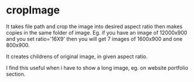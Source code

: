 # cropImage
It takes file path and crop the image into desired aspect ratio then makes copies in the same folder of image. Eg. if you have an image of 12000x900 and you set ratio='16X9' then you will get 7 images of 1600x900 and one 800x900. 

It creates childrens of original image, in given aspect ratio.

I find this useful when i have to show a long image, eg. on website portfolio section.

